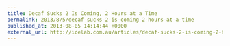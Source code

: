 ```yaml
---
title: Decaf Sucks 2 Is Coming, 2 Hours at a Time
permalink: 2013/8/5/decaf-sucks-2-is-coming-2-hours-at-a-time
published_at: 2013-08-05 14:14:44 +0000
external_url: http://icelab.com.au/articles/decaf-sucks-2-is-coming-2-hours-at-a-time/
---
```

